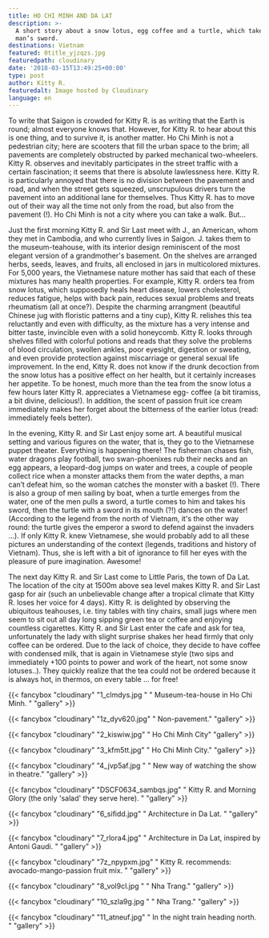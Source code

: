 ```yaml
---
title: HO CHI MINH AND DA LAT
description: >-
  A short story about a snow lotus, egg coffee and a turtle, which takes one
  man’s sword.
destinations: Vietnam
featured: 0title_yjzqzs.jpg
featuredpath: cloudinary
date: '2018-03-15T13:49:25+00:00'
type: post
author: Kitty R.
featuredalt: Image hosted by Cloudinary
language: en
---
```

To write that Saigon is crowded for Kitty R. is as writing that the Earth is round; almost everyone knows that. However, for Kitty R. to hear about this is one thing, and to survive it, is another matter. Ho Chi Minh is not a pedestrian city; here are scooters that fill the urban space to the brim; all pavements are completely obstructed by parked mechanical two-wheelers. Kitty R. observes and inevitably participates in the street traffic with a certain fascination; it seems that there is absolute lawlessness here. Kitty R. is particularly annoyed that there is no division between the pavement and road, and when the street gets squeezed, unscrupulous drivers turn the pavement into an additional lane for themselves. Thus Kitty R. has to move out of their way all the time not only from the road, but also from the pavement (!). Ho Chi Minh is not a city where you can take a walk. But...

Just the first morning Kitty R. and Sir Last meet with J., an American, whom they met in Cambodia, and who currently lives in Saigon. J. takes them to the museum-teahouse, with its interior design reminiscent of the most elegant version of a grandmother's basement. On the shelves are arranged herbs, seeds, leaves, and fruits, all enclosed in jars in multicolored mixtures. For 5,000 years, the Vietnamese nature mother has said that each of these mixtures has many health properties. For example, Kitty R. orders tea from snow lotus, which supposedly heals heart disease, lowers cholesterol, reduces fatigue, helps with back pain, reduces sexual problems and treats rheumatism (all at once?). Despite the charming arrangment (beautiful Chinese jug with floristic patterns and a tiny cup), Kitty R. relishes this tea reluctantly and even with difficulty, as the mixture has a very intense and bitter taste, invincible even with a solid honeycomb. Kitty R. looks through shelves filled with colorful potions and reads that they solve the problems of blood circulation, swollen ankles, poor eyesight, digestion or sweating, and even provide protection against miscarriage or general sexual life improvement. In the end, Kitty R. does not know if the drunk decoction from the snow lotus has a positive effect on her health, but it certainly increases her appetite. To be honest, much more than the tea from the snow lotus a few hours later Kitty R. appreciates a Vietnamese egg- coffee (a bit tiramiss, a bit divine, delicious!). In addition, the scent of passion fruit ice cream immediately makes her forget about the bitterness of the earlier lotus (read: immediately feels better).

In the evening, Kitty R. and Sir Last enjoy some art. A beautiful musical setting and various figures on the water, that is, they go to the Vietnamese puppet theater. Everything is happening there! The fisherman chases fish, water dragons play football, two swan-phoenixes rub their necks and an egg appears, a leopard-dog jumps on water and trees, a couple of people collect rice when a monster attacks them from the water depths, a man can’t defeat him, so the woman catches the monster with a basket (!). There is also a group of men sailing by boat, when a turtle emerges from the water, one of the men pulls a sword, a turtle comes to him and takes his sword, then the turtle with a sword in its mouth (?!) dances on the water! (According to the legend from the north of Vietnam, it's the other way round: the turtle gives the emperor a sword to defend against the invaders ...). If only Kitty R. knew Vietnamese, she would probably add to all these pictures an understanding of the context (legends, traditions and history of Vietnam). Thus, she is left with a bit of ignorance to fill her eyes with the pleasure of pure imagination. Awesome!

The next day Kitty R. and Sir Last come to Little Paris, the town of Da Lat. The location of the city at 1500m above sea level makes Kitty R. and Sir Last gasp for air (such an unbelievable change after a tropical climate that Kitty R. loses her voice for 4 days). Kitty R. is delighted by observing the ubiquitous teahouses, i.e. tiny tables with tiny chairs, small jugs where men seem to sit out all day long sipping green tea or coffee and enjoying countless cigarettes. Kitty R. and Sir Last enter the cafe and ask for tea, unfortunately the lady with slight surprise shakes her head firmly that only coffee can be ordered. Due to the lack of choice, they decide to have coffee with condensed milk, that is again in Vietnamese style (two sips and immediately +100 points to power and work of the heart, not some snow lotuses..). They quickly realize that the tea could not be ordered because it is always hot, in thermos, on every table ... for free!

{{< fancybox "cloudinary" "1_clmdys.jpg " "    Museum-tea-house in Ho Chi Minh. " "gallery" >}}

{{< fancybox "cloudinary" "1z_dyv620.jpg" "    Non-pavement." "gallery" >}}

{{< fancybox "cloudinary" "2_kiswiw.jpg" "    Ho Chi Minh City" "gallery" >}}

{{< fancybox "cloudinary" "3_kfm5tt.jpg" "    Ho Chi Minh City." "gallery" >}}

{{< fancybox "cloudinary" "4_jvp5af.jpg " "    New way of watching the show in theatre." "gallery" >}}

{{< fancybox "cloudinary" "DSCF0634_sambqs.jpg" "    Kitty R. and Morning Glory (the only 'salad' they serve here). " "gallery" >}}

{{< fancybox "cloudinary" "6_sifidd.jpg" "    Architecture in Da Lat. " "gallery" >}}

{{< fancybox "cloudinary" "7_rlora4.jpg" "    Architecture in Da Lat, inspired by Antoni Gaudi. " "gallery" >}}

{{< fancybox "cloudinary" "7z_npypxm.jpg" "    Kitty R. recommends: avocado-mango-passion fruit mix. " "gallery" >}}

{{< fancybox "cloudinary" "8_vol9cl.jpg " "    Nha Trang." "gallery" >}}

{{< fancybox "cloudinary" "10_szla9g.jpg " "    Nha Trang." "gallery" >}}

{{< fancybox "cloudinary" "11_atneuf.jpg" "    In the night train heading north. " "gallery" >}}
